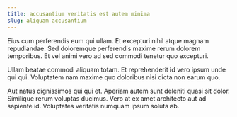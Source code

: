 ```yaml
---
title: accusantium veritatis est autem minima
slug: aliquam accusantium
---
```


Eius cum perferendis eum qui ullam. Et excepturi nihil atque magnam repudiandae. Sed doloremque perferendis maxime rerum dolorem temporibus. Et vel animi vero ad sed commodi tenetur quo excepturi.

Ullam beatae commodi aliquam totam. Et reprehenderit id vero ipsum unde qui qui. Voluptatem nam maxime quo doloribus nisi dicta non earum quo.

Aut natus dignissimos qui qui et. Aperiam autem sunt deleniti quasi sit dolor. Similique rerum voluptas ducimus. Vero at ex amet architecto aut ad sapiente id. Voluptates veritatis numquam ipsum soluta ab.
